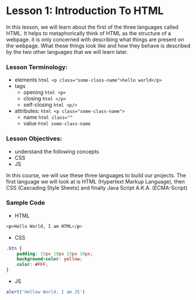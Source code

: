 # Lesson 1: Introduction To HTML

<p>
In this lesson, we will learn about the first of the three languages called HTML. It helps to metaphorically think of HTML as the structure of a webpage. it is only concerned with describing what things are present on the webpage. What these things look like and how they behave is described by the two other languages that we will learn later. 
</p>

### Lesson Terminology:
- elements ```html <p class="some-class-name">hello world</p>```
- tags
    - opening ```html <p>```
    - closing ```html </p>```
    - self-closing ```html <p/>```
- attributes: ```html <p class="some-class-name">```
    - name ```html class=""```
    - value ```html some-class-name```

### Lesson Objectives:
- understand the following concepts
- CSS
- JS

<p>
In this course, we will use these three languages to build our projects. The first language we will look at is HTML (Hypertext Markup Language), then CSS (Cascading Style Sheets) and finally Java Script A.K.A. (ECMA-Script)
</p>

### Sample Code
- HTML
```html
<p>Hello World, I am HTML</p>
```
- CSS
```css
.btn {
    padding: 15px 10px 15px 10px;
    background-color: yellow;
    color: #FFF;
}
```
- JS
```js
alert('Hellow World, I am JS')
```

